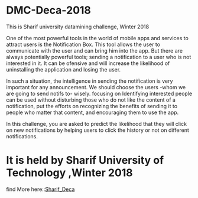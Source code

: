# DMC-Deca-2018
This is Sharif university datamining challenge, Winter 2018


One of the most powerful tools in the world of mobile apps and services to attract users is the Notification Box. This tool allows the user to communicate with the user and can bring him into the app. But there are always potentially powerful tools; sending a notification to a user who is not interested in it.
It can be ofensive and will increase the likelihood of uninstalling the application and losing the user.


In such a situation, the intelligence in sending the notification is very important for any announcement. We should choose the users -whom we are going to send notifs to- wisely.
focusing on Identifying interested people can be used without disturbing those who do not like the content of a notification, put the efforts on recognizing the benefits of sending it to people who matter that content, and encouraging them to use the app.

In this challenge, you are asked to predict the likelihood that they will click on new notifications by helping users to click the history or not on different notifications.


# It is held by Sharif University of Technology ,Winter 2018
  find More here::[Sharif_Deca](http://deca.pushe.co/)


